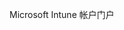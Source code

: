 <Token xmlns:xlink="http://www.w3.org/1999/xlink">Microsoft Intune 帐户门户</Token>

<!--HONumber=Jun16_HO4-->


